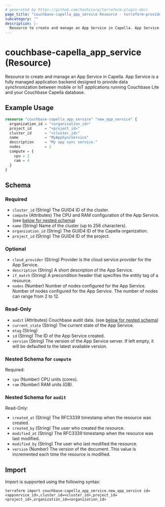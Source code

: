 ```yaml
---
# generated by https://github.com/hashicorp/terraform-plugin-docs
page_title: "couchbase-capella_app_service Resource - terraform-provider-couchbase-capella"
subcategory: ""
description: |-
  Resource to create and manage an App Service in Capella. App Service is a fully managed application backend designed to provide data synchronization between mobile or IoT applications running Couchbase Lite and your Couchbase Capella database.
---
```


# couchbase-capella_app_service (Resource)

Resource to create and manage an App Service in Capella. App Service is a fully managed application backend designed to provide data synchronization between mobile or IoT applications running Couchbase Lite and your Couchbase Capella database.

## Example Usage

```terraform
resource "couchbase-capella_app_service" "new_app_service" {
  organization_id = "<organization_id>"
  project_id      = "<project_id>"
  cluster_id      = "<cluster_id>"
  name            = "MyAppSyncService"
  description     = "My app sync service."
  nodes           = 2
  compute = {
    cpu = 2
    ram = 4
  }
}
```

<!-- schema generated by tfplugindocs -->
## Schema

### Required

- `cluster_id` (String) The GUID4 ID of the cluster.
- `compute` (Attributes) The CPU and RAM configuration of the App Service. (see [below for nested schema](#nestedatt--compute))
- `name` (String) Name of the cluster (up to 256 characters).
- `organization_id` (String) The GUID4 ID of the Capella organization.
- `project_id` (String) The GUID4 ID of the project.

### Optional

- `cloud_provider` (String) Provider is the cloud service provider for the App Service.
- `description` (String) A short description of the App Service.
- `if_match` (String) A precondition header that specifies the entity tag of a resource.
- `nodes` (Number) Number of nodes configured for the App Service. Number of nodes configured for the App Service. The number of nodes can range from 2 to 12.

### Read-Only

- `audit` (Attributes) Couchbase audit data. (see [below for nested schema](#nestedatt--audit))
- `current_state` (String) The current state of the App Service.
- `etag` (String)
- `id` (String) The ID of the App Service created.
- `version` (String) The version of the App Service server. If left empty, it will be defaulted to the latest available version.

<a id="nestedatt--compute"></a>
### Nested Schema for `compute`

Required:

- `cpu` (Number) CPU units (cores).
- `ram` (Number) RAM units (GB).


<a id="nestedatt--audit"></a>
### Nested Schema for `audit`

Read-Only:

- `created_at` (String) The RFC3339 timestamp when the resource was created.
- `created_by` (String) The user who created the resource.
- `modified_at` (String) The RFC3339 timestamp when the resource was last modified.
- `modified_by` (String) The user who last modified the resource.
- `version` (Number) The version of the document. This value is incremented each time the resource is modified.

## Import

Import is supported using the following syntax:

```shell
terraform import couchbase-capella_app_service.new_app_service id=<appservice_id>,cluster_id=<cluster_id>,project_id=<project_id>,organization_id=<organization_id>
```
